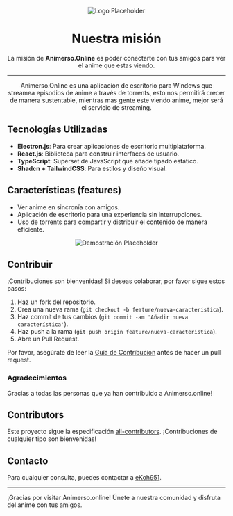 <!-- README.md -->

<p align="center">
  <img src="https://via.placeholder.com/300x150" alt="Logo Placeholder"> <!-- Aquí puedes poner el logo de tu proyecto -->
</p>

<h1 align="center">Nuestra misión</h1>
<p align="center">
   La misión de <b>Animerso.Online</b> es poder conectarte con tus amigos para ver el anime que estas viendo.
</p>

---

<p align="center">
  Animerso.Online es una aplicación de escritorio para Windows que streamea episodios de anime a través de  torrents, esto nos permitirá crecer de manera sustentable, mientras mas gente este viendo anime, mejor será el servicio de streaming.
</p>

## Tecnologías Utilizadas

- **Electron.js**: Para crear aplicaciones de escritorio multiplataforma.
- **React.js**: Biblioteca para construir interfaces de usuario.
- **TypeScript**: Superset de JavaScript que añade tipado estático.
- **Shadcn + TailwindCSS**: Para estilos y diseño visual.

## Características (features)

- Ver anime en sincronía con amigos.
- Aplicación de escritorio para una experiencia sin interrupciones.
- Uso de torrents para compartir y distribuir el contenido de manera eficiente.

<p align="center">
  <img src="https://via.placeholder.com/600x300" alt="Demostración Placeholder"> <!-- Aquí puedes poner un gif demostrativo de la app -->
</p>

## Contribuir

¡Contribuciones son bienvenidas! Si deseas colaborar, por favor sigue estos pasos:

1. Haz un fork del repositorio.
2. Crea una nueva rama (`git checkout -b feature/nueva-caracteristica`).
3. Haz commit de tus cambios (`git commit -am 'Añadir nueva característica'`).
4. Haz push a la rama (`git push origin feature/nueva-caracteristica`).
5. Abre un Pull Request.

Por favor, asegúrate de leer la [Guía de Contribución](CONTRIBUTING.md) antes de hacer un pull request.

### Agradecimientos

Gracias a todas las personas que ya han contribuido a Animerso.online!

## Contributors

<!-- ALL-CONTRIBUTORS-LIST:START - Do not remove or modify this section -->
<!-- prettier-ignore-start -->
<!-- markdownlint-disable -->

<!-- markdownlint-restore -->
<!-- prettier-ignore-end -->

<!-- ALL-CONTRIBUTORS-LIST:END -->

Este proyecto sigue la especificación [all-contributors](https://allcontributors.org/). ¡Contribuciones de cualquier tipo son bienvenidas!

## Contacto

Para cualquier consulta, puedes contactar a [eKoh951](mailto:greatekoh@gmail.com).

---

¡Gracias por visitar Animerso.online! Únete a nuestra comunidad y disfruta del anime con tus amigos.
